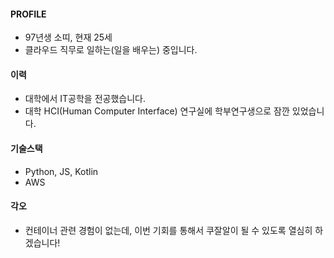 #### PROFILE

- 97년생 소띠, 현재 25세
- 클라우드 직무로 일하는(일을 배우는) 중입니다.

#### 이력

- 대학에서 IT공학을 전공했습니다.
- 대학 HCI(Human Computer Interface) 연구실에 학부연구생으로 잠깐 있었습니다.

#### 기술스택

- Python, JS, Kotlin
- AWS

#### 각오

- 컨테이너 관련 경험이 없는데, 이번 기회를 통해서 쿠잘알이 될 수 있도록 열심히 하겠습니다!
